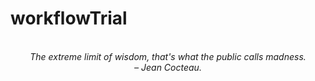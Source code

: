 # workflowTrial
<!-- QUOTE:START -->
<p align="center"><br><i>The extreme limit of wisdom, that's what the public calls madness.</i><br><i>– Jean Cocteau.</i><br></p>
<!-- QUOTE:END -->

